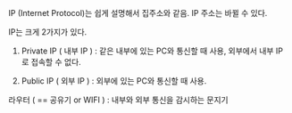 IP (Internet Protocol)는 쉽게 설명해서 집주소와 같음. 
IP 주소는 바뀔 수 있다.

IP는 크게 2가지가 있다.
1. Private IP ( 내부 IP ) : 같은 내부에 있는 PC와 통신할 때 사용, 외부에서 
                            내부 IP로 접속할 수 없다.

2. Public IP ( 외부 IP ) : 외부에 있는 PC와 통신할 때 사용.

라우터 ( == 공유기 or WIFI ) : 내부와 외부 통신을 감시하는 문지기
